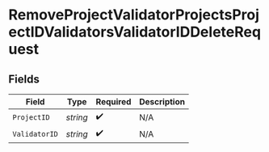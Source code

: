 # RemoveProjectValidatorProjectsProjectIDValidatorsValidatorIDDeleteRequest


## Fields

| Field              | Type               | Required           | Description        |
| ------------------ | ------------------ | ------------------ | ------------------ |
| `ProjectID`        | *string*           | :heavy_check_mark: | N/A                |
| `ValidatorID`      | *string*           | :heavy_check_mark: | N/A                |